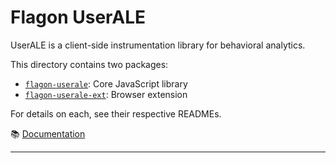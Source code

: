 # Flagon UserALE

UserALE is a client-side instrumentation library for behavioral analytics.

This directory contains two packages:
- [`flagon-userale`](./packages/flagon-userale): Core JavaScript library
- [`flagon-userale-ext`](./packages/flagon-userale-ext): Browser extension

For details on each, see their respective READMEs.

📚 [Documentation](https://flagon.incubator.apache.org/userale/)

---
